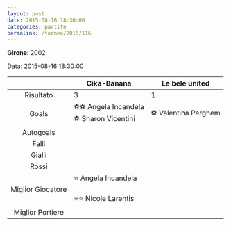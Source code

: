 ```yaml
---
layout: post
date: 2015-08-16 18:30:00
categories: partite
permalink: /torneo/2015/116
---
```

**Girone**: 2002

Data: 2015-08-16 18:30:00

| | Cika-Banana | Le bele united |
|:-----:|-----|-----|
Risultato|3|1
Goals|⚽⚽ Angela Incandela<br/>⚽ Sharon Vicentini|⚽ Valentina Perghem<br/>
Autogoals||
Falli||
Gialli||
Rossi||
Miglior Giocatore|⭐ Angela Incandela<br/><br/>⭐⭐ Nicole Larentis<br/>|
Miglior Portiere||